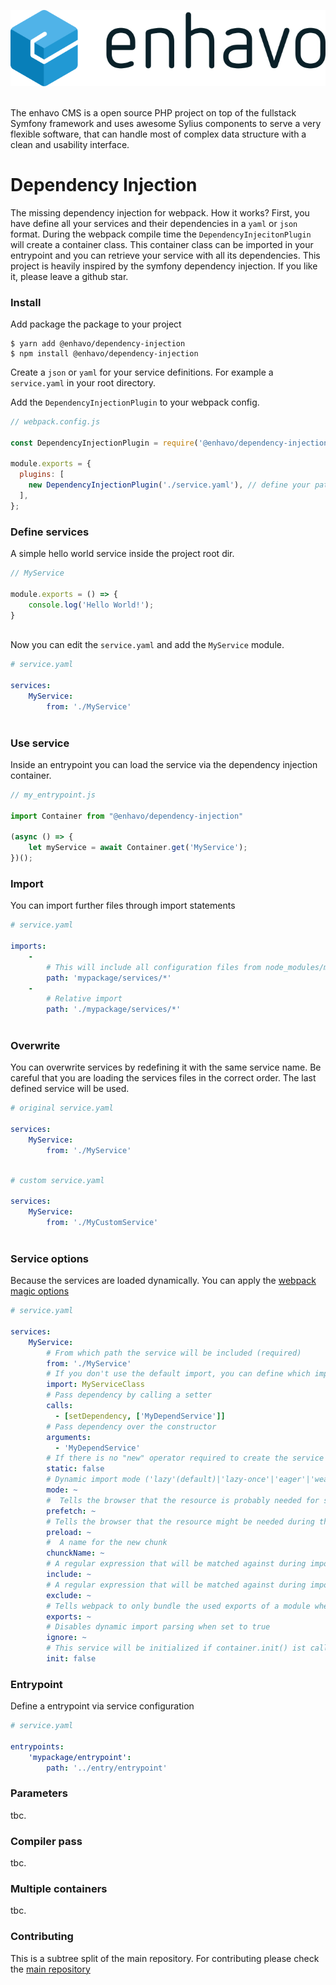 ![alt text](enhavo.svg "enhavo")
<br/>
<br/>

The enhavo CMS is a open source PHP project on top of the fullstack Symfony framework and uses awesome Sylius components to serve a very flexible software, that can handle most of complex data structure with a clean and usability interface.


# Dependency Injection

The missing dependency injection for webpack. How it works? First, you have define all your services and their dependencies in a ``yaml`` or ``json`` format.
During the webpack compile time the ``DependencyInjecitonPlugin`` will create a container class. This container class
can be imported in your entrypoint and you can retrieve your service with all its dependencies. This project is heavily inspired by the symfony dependency injection.
If you like it, please leave a github star.

### Install

Add package the package to your project

```
$ yarn add @enhavo/dependency-injection
$ npm install @enhavo/dependency-injection
```

Create a `json` or `yaml` for your service definitions. For example a ``service.yaml`` in your root directory.

Add the ``DependencyInjectionPlugin`` to your webpack config.

```js
// webpack.config.js

const DependencyInjectionPlugin = require('@enhavo/dependency-injection/webpack/DependencyInjectionPlugin');

module.exports = {
  plugins: [
    new DependencyInjectionPlugin('./service.yaml'), // define your path to the configuration file(s)
  ],
};
```

### Define services

A simple hello world service inside the project root dir.

```js
// MyService

module.exports = () => {
    console.log('Hello World!');
}
    
```

Now you can edit the ``service.yaml`` and add the ``MyService`` module.

```yaml
# service.yaml

services:
    MyService:
        from: './MyService'
    
```

### Use service

Inside an entrypoint you can load the service via the dependency injection container.

```js
// my_entrypoint.js

import Container from "@enhavo/dependency-injection"

(async () => {
    let myService = await Container.get('MyService');
})();
```

### Import

You can import further files through import statements

```yaml
# service.yaml

imports:
    -
        # This will include all configuration files from node_modules/mypackage/services
        path: 'mypackage/services/*'
    -
        # Relative import
        path: './mypackage/services/*'
    
```

### Overwrite

You can overwrite services by redefining it with the same service name. 
Be careful that you are loading the services files in the correct order.
The last defined service will be used.

```yaml
# original service.yaml

services:
    MyService:
        from: './MyService'
    
```

```yaml
# custom service.yaml

services:
    MyService:
        from: './MyCustomService'
    
```

### Service options

Because the services are loaded dynamically. You can apply the [webpack magic options](https://webpack.js.org/api/module-methods/#magic-comments)

```yaml
# service.yaml

services:
    MyService:
        # From which path the service will be included (required)
        from: './MyService'
        # If you don't use the default import, you can define which import you need. Equal to "import { MyServiceClass } from "./MyService"
        import: MyServiceClass
        # Pass dependency by calling a setter
        calls:
          - [setDependency, ['MyDependService']]
        # Pass dependency over the constructor
        arguments:
          - 'MyDependService'
        # If there is no "new" operator required to create the service you can define the service as static true. The default value is false.
        static: false
        # Dynamic import mode ('lazy'(default)|'lazy-once'|'eager'|'weak')
        mode: ~
        #  Tells the browser that the resource is probably needed for some navigation in the future.
        prefetch: ~
        # Tells the browser that the resource might be needed during the current navigation
        preload: ~
        #  A name for the new chunk
        chunckName: ~
        # A regular expression that will be matched against during import resolution
        include: ~
        # A regular expression that will be matched against during import resolution
        exclude: ~
        # Tells webpack to only bundle the used exports of a module when using dynamic imports
        exports: ~
        # Disables dynamic import parsing when set to true
        ignore: ~
        # This service will be initialized if container.init() ist called
        init: false

```

### Entrypoint

Define a entrypoint via service configuration

```yaml
# service.yaml

entrypoints:
    'mypackage/entrypoint':
        path: '../entry/entrypoint'
```

### Parameters

tbc.

### Compiler pass

tbc.

### Multiple containers

tbc.

### Contributing

This is a subtree split of the main repository. For contributing please check the [main repository](https://github.com/enhavo/enhavo)



